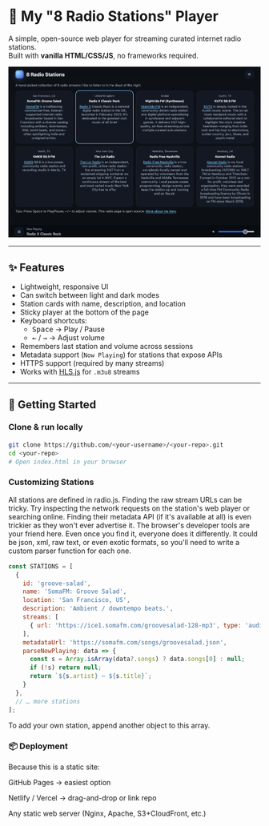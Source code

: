 # 🎵 My "8 Radio Stations" Player

A simple, open-source web player for streaming curated internet radio stations.  
Built with **vanilla HTML/CSS/JS**, no frameworks required.

![screenshot placeholder](preview.png)

---

## ✨ Features

- Lightweight, responsive UI
- Can switch between light and dark modes
- Station cards with name, description, and location
- Sticky player at the bottom of the page
- Keyboard shortcuts:
  - <kbd>Space</kbd> → Play / Pause
  - <kbd>←</kbd> / <kbd>→</kbd> → Adjust volume
- Remembers last station and volume across sessions
- Metadata support (`Now Playing`) for stations that expose APIs
- HTTPS support (required by many streams)
- Works with [HLS.js](https://github.com/video-dev/hls.js) for `.m3u8` streams

---

## 🚀 Getting Started

### Clone & run locally

```bash
git clone https://github.com/<your-username>/<your-repo>.git
cd <your-repo>
# Open index.html in your browser
```

### Customizing Stations

All stations are defined in radio.js.  Finding the raw stream URLs can be tricky. Try inspecting the network requests on the station's web player or searching online. Finding their metadata API (if it's available at all) is even trickier as they won't ever advertise it. The browser's developer tools are your friend here. Even once you find it, everyone does it differently. It could be json, xml, raw text, or even exotic formats, so you'll need to write a custom parser function for each one.

```js
const STATIONS = [
  {
    id: 'groove-salad',
    name: 'SomaFM: Groove Salad',
    location: 'San Francisco, US',
    description: 'Ambient / downtempo beats.',
    streams: [
      { url: 'https://ice1.somafm.com/groovesalad-128-mp3', type: 'audio/mpeg' }
    ],
    metadataUrl: 'https://somafm.com/songs/groovesalad.json',
    parseNowPlaying: data => {
      const s = Array.isArray(data?.songs) ? data.songs[0] : null;
      if (!s) return null;
      return `${s.artist} — ${s.title}`;
    }
  },
  // … more stations
];

```
To add your own station, append another object to this array.

### 📦 Deployment

Because this is a static site:

GitHub Pages → easiest option

Netlify / Vercel → drag-and-drop or link repo

Any static web server (Nginx, Apache, S3+CloudFront, etc.)
